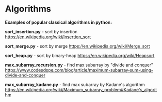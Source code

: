 # Algorithms
**Examples of popular classical algorithms in python:**

**sort_insertion.py** - sort by insertion https://en.wikipedia.org/wiki/Insertion_sort

**sort_merge.py** - sort by merge https://en.wikipedia.org/wiki/Merge_sort

**sort_heap.py** - sort by binary-heap https://en.wikipedia.org/wiki/Heapsort

**max_subarray_recursion.py** - find max subarray by "divide and conquer" https://www.codesdope.com/blog/article/maximum-subarray-sum-using-divide-and-conquer

**max_subarray_kadane.py** - find max subarray by Kadane's algorithm https://en.wikipedia.org/wiki/Maximum_subarray_problem#Kadane's_algorithm
